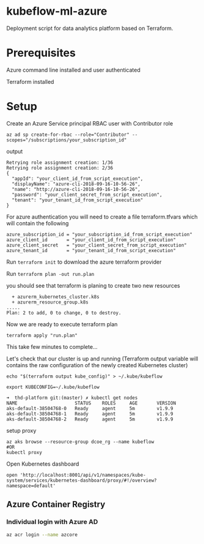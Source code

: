 # kubeflow-ml-azure

Deployment script for data analytics platform based on Terraform. 

# Prerequisites

Azure command line installed and user authenticated

Terraform installed

# Setup

Create an Azure Service principal RBAC user with Contributor role 
```
az ad sp create-for-rbac --role="Contributor" --scopes="/subscriptions/your_subscription_id"
```
output
```
Retrying role assignment creation: 1/36
Retrying role assignment creation: 2/36
{
  "appId": "your_client_id_from_script_execution",
  "displayName": "azure-cli-2018-09-16-10-56-26",
  "name": "http://azure-cli-2018-09-16-10-56-26",
  "password": "your_client_secret_from_script_execution",
  "tenant": "your_tenant_id_from_script_execution"
}
```

For azure authentication you will need to create a file terraform.tfvars which will contain the following 

```
azure_subscription_id = "your_subscription_id_from_script_execution"
azure_client_id       = "your_client_id_from_script_execution"
azure_client_secret   = "your_client_secret_from_script_execution"
azure_tenant_id       = "your_tenant_id_from_script_execution"
```
Run
`terraform init`
to download the azure terraform provider


Run 
`terraform plan -out run.plan`

you should see that terraform is planing to create two new resources

```
  + azurerm_kubernetes_cluster.k8s
  + azurerm_resource_group.k8s
.....
Plan: 2 to add, 0 to change, 0 to destroy.
```

Now we are ready to execute terraform plan

```
terraform apply "run.plan"
```

This take few minutes to complete...

Let's check that our cluster is up and running (Terraform output variable will contains the raw configuration of the newly created Kubernetes cluster)

```
echo "$(terraform output kube_config)" > ~/.kube/kubeflow

export KUBECONFIG=~/.kube/kubeflow

➜  thd-platform git:(master) ✗ kubectl get nodes
NAME                     STATUS    ROLES     AGE       VERSION
aks-default-38504768-0   Ready     agent     5m        v1.9.9
aks-default-38504768-1   Ready     agent     5m        v1.9.9
aks-default-38504768-2   Ready     agent     5m        v1.9.9

```


setup proxy 
```
az aks browse --resource-group dcoe_rg --name kubeflow
#OR
kubectl proxy
```

Open Kubernetes dashboard

```
open 'http://localhost:8001/api/v1/namespaces/kube-system/services/kubernetes-dashboard/proxy/#!/overview?namespace=default'
```


## Azure Container Registry

### Individual login with Azure AD

```bash
az acr login --name azcore
```

